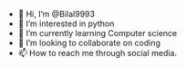 - 👋 Hi, I’m @Bilal9993
- 👀 I’m interested in python 
- 🌱 I’m currently learning Computer science
- 💞️ I’m looking to collaborate on coding
- 📫 How to reach me through social media.

<!---
Bilal9993/Bilal9993 is a ✨ special ✨ repository because its `README.md` (this file) appears on your GitHub profile.
You can click the Preview link to take a look at your changes.
--->
